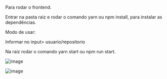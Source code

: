 Para rodar o frontend.

Entrar na pasta raiz e rodar o comando yarn ou npm install, para instalar as dependências.

Modo de usar:

Informar no input> usuario/repositorio

Na raiz rodar o comando yarn start ou npm run start.

![image](https://user-images.githubusercontent.com/46023665/61486153-2cd7fc00-a979-11e9-9992-1fed14c0e5b7.png)

![image](https://user-images.githubusercontent.com/46023665/61497155-fc9e5680-a994-11e9-9df8-2dd62b23ab36.png)
